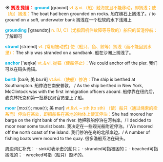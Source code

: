 ☀ <font color="red">**搁浅 抛锚：**</font>
<font color="sky blue">**ground**</font> [ɡraʊnd] 
<font color="orange">vt.＆vi.（船）触海底且不能移动，即搁浅；使（船）搁浅：</font>The boat had been grounded on rocks. 船在礁石上搁浅了。/ to ground on a soft, underwater bank 搁浅在一个松软的水下浅滩上
           
<font color="sky blue">**grounding**</font> [ˈgraʊndɪŋ]
<font color="orange">n. [U, C]（尤指因机件故障等导致的）船只的留港停航：</font>了解即可

<font color="sky blue">**strand**</font> [strænd]
<font color="orange">vt. [常用被动式] 使（船只、鱼、鲸等）搁浅（而不能回到水里）：</font>The ship was stranded on a sandbank. 船在沙洲上搁浅了。

<font color="sky blue">**anchor**</font> ['æŋkə] 
<font color="orange">vt.＆vi. 抛锚（使船停止）：</font>We could anchor off the pier. 我们可以在码头抛锚。
           
<font color="sky blue">**berth**</font> [bɜ:θ; 美 bɜ:rθ]
<font color="orange">vt.&vi.（使船）停泊：</font>The ship is berthed at Southampton. 船停泊在南安普敦。 / As the ship berthed in New York, McClintock was with the first immigration officers aboard. 船停靠在纽约后，麦克林托克和第一批移民局官员登上了船。
           
<font color="sky blue">**moor**</font> [mɔ:(r); mʊə(r); 美 mʊr]
<font color="orange">vt.&vi. ~ sth (to sth) （使）船只（通过绳索的拴系而）停泊在某处，即把船系在某地的物体上使其停泊：</font>She had moored her barge on the right bank of the river. 她把驳船停泊在河右岸。/ I decided to moor near some tourist boats. 我决定在一些观光船附近停泊。/ We moored off the north coast of the island. 我们停泊在岛的北部岸边。/ A number of fishing boats were moored to the quay. 很多渔船系泊在码头。
           
周边词汇补充：
· sink可表示击沉船只；
· stranded可指被困的；
· beached可指搁浅的；
· wrecked可指（船只）毁坏的。


